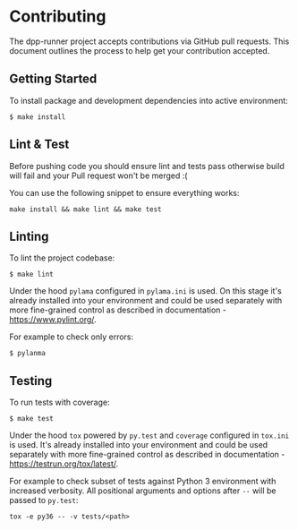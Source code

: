 # Contributing

The dpp-runner project accepts contributions via GitHub pull requests. This document outlines the process to help get your contribution accepted.

## Getting Started

To install package and development dependencies into active environment:

```
$ make install
```

## Lint & Test

Before pushing code you should ensure lint and tests pass otherwise build will fail and your Pull request won't be merged :(

You can use the following snippet to ensure everything works:

```
make install && make lint && make test
```


## Linting

To lint the project codebase:

```
$ make lint
```

Under the hood `pylama` configured in `pylama.ini` is used. On this stage it's already
installed into your environment and could be used separately with more fine-grained control
as described in documentation - https://www.pylint.org/.

For example to check only errors:

```
$ pylanma
```

## Testing

To run tests with coverage:

```
$ make test
```
Under the hood `tox` powered by `py.test` and `coverage` configured in `tox.ini` is used.
It's already installed into your environment and could be used separately with more fine-grained control
as described in documentation - https://testrun.org/tox/latest/.

For example to check subset of tests against Python 3 environment with increased verbosity.
All positional arguments and options after `--` will be passed to `py.test`:

```
tox -e py36 -- -v tests/<path>
```
